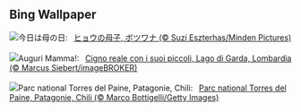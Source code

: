 ## Bing Wallpaper
![](https://www.bing.com/th?id=OHR.LeopardMother_JA-JP1562347472_UHD.jpg&w=1000)今日は母の日:&nbsp;&ensp;[ヒョウの母子, ボツワナ (© Suzi Eszterhas/Minden Pictures)](https://www.bing.com/th?id=OHR.LeopardMother_JA-JP1562347472_UHD.jpg)
<br><br/>
![](https://www.bing.com/th?id=OHR.FestaDellaMammaCigni_IT-IT8623843601_UHD.jpg&w=1000)Auguri Mamma!:&nbsp;&ensp;[Cigno reale con i suoi piccoli, Lago di Garda, Lombardia (© Marcus Siebert/imageBROKER)](https://www.bing.com/th?id=OHR.FestaDellaMammaCigni_IT-IT8623843601_UHD.jpg)
<br><br/>
![](https://www.bing.com/th?id=OHR.TorresChile_FR-FR7071695988_UHD.jpg&w=1000)Parc national Torres del Paine, Patagonie, Chili:&nbsp;&ensp;[Parc national Torres del Paine, Patagonie, Chili (© Marco Bottigelli/Getty Images)](https://www.bing.com/th?id=OHR.TorresChile_FR-FR7071695988_UHD.jpg)
<br><br/>
